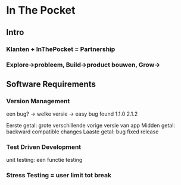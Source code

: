 # In The Pocket

## Intro
### Klanten + InThePocket = Partnership
### Explore->probleem, Build->product bouwen, Grow-> 


## Software Requirements


### Version Management
een bug? -> welke versie -> easy bug found
1.1.0
2.1.2

Eerste getal: grote verschillende vorige versie van app
Midden getal: backward compatible changes
Laaste getal: bug fixed release

### Test Driven Development
unit testing: een functie testing


### Stress Testing = user limit tot break